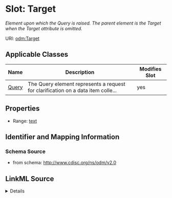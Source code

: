 # Slot: Target


_Element upon which the Query is raised. The parent element is the Target when the Target attribute is omitted._



URI: [odm:Target](http://www.cdisc.org/ns/odm/v2.0/Target)



<!-- no inheritance hierarchy -->




## Applicable Classes

| Name | Description | Modifies Slot |
| --- | --- | --- |
[Query](Query.md) | The Query element represents a request for clarification on a data item colle... |  yes  |







## Properties

* Range: [text](text.md)





## Identifier and Mapping Information







### Schema Source


* from schema: http://www.cdisc.org/ns/odm/v2.0




## LinkML Source

<details>
```yaml
name: Target
description: Element upon which the Query is raised. The parent element is the Target
  when the Target attribute is omitted.
from_schema: http://www.cdisc.org/ns/odm/v2.0
rank: 1000
alias: Target
domain_of:
- Query
range: text

```
</details>